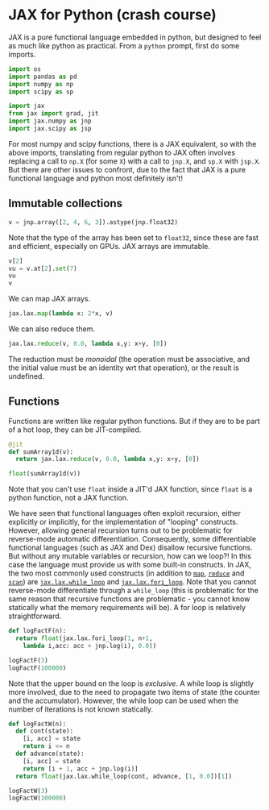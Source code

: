# JAX for Python (crash course)



JAX is a pure functional language embedded in python, but designed to feel as much like python as practical. From a `python` prompt, first do some imports.
```python
import os
import pandas as pd
import numpy as np
import scipy as sp

import jax
from jax import grad, jit
import jax.numpy as jnp
import jax.scipy as jsp
```
For most numpy and scipy functions, there is a JAX equivalent, so with the above imports, translating from regular python to JAX often involves replacing a call to `np.X` (for some `X`) with a call to `jnp.X`, and `sp.X` with `jsp.X`. But there are other issues to confront, due to the fact that JAX is a pure functional language and python most definitely isn't!

## Immutable collections

```python
v = jnp.array([2, 4, 6, 3]).astype(jnp.float32)
```
Note that the type of the array has been set to `float32`, since these are fast and efficient, especially on GPUs. JAX arrays are immutable.
```python
v[2]
vu = v.at[2].set(7)
vu
v
```
We can map JAX arrays.
```python
jax.lax.map(lambda x: 2*x, v)
```
We can also reduce them.
```python
jax.lax.reduce(v, 0.0, lambda x,y: x+y, [0])
```
The reduction must be *monoidal* (the operation must be associative, and the initial value must be an identity wrt that operation), or the result is undefined.

## Functions

Functions are written like regular python functions. But if they are to be part of a hot loop, they can be JIT-compiled.
```python
@jit
def sumArray1d(v):
  return jax.lax.reduce(v, 0.0, lambda x,y: x+y, [0])

float(sumArray1d(v))
```
Note that you can't use `float` inside a JIT'd JAX function, since `float` is a python function, not a JAX function.

We have seen that functional languages often exploit recursion, either explicitly or implicitly, for the implementation of "looping" constructs. However, allowing general recursion turns out to be problematic for reverse-mode automatic differentiation. Consequently, some differentiable functional languages (such as JAX and Dex) disallow recursive functions. But without any mutable variables or recursion, how can we loop?! In this case the language must provide us with some built-in constructs. In JAX, the two most commonly used constructs (in addition to [`map`](https://jax.readthedocs.io/en/latest/_autosummary/jax.lax.map.html), [`reduce`](https://jax.readthedocs.io/en/latest/_autosummary/jax.lax.reduce.html) and [`scan`](https://jax.readthedocs.io/en/latest/_autosummary/jax.lax.scan.html)) are [`jax.lax.while_loop`](https://jax.readthedocs.io/en/latest/_autosummary/jax.lax.while_loop.html) and [`jax.lax.fori_loop`](https://jax.readthedocs.io/en/latest/_autosummary/jax.lax.fori_loop.html). Note that you cannot reverse-mode differentiate through a `while_loop` (this is problematic for the same reason that recursive functions are problematic - you cannot know statically what the memory requirements will be). A for loop is relatively straightforward.

```python
def logFactF(n):
  return float(jax.lax.fori_loop(1, n+1,
    lambda i,acc: acc + jnp.log(i), 0.0))

logFactF(3)
logFactF(100000)
```
Note that the upper bound on the loop is *exclusive*. A while loop is slightly more involved, due to the need to propagate two items of state (the counter and the accumulator). However, the while loop can be used when the number of iterations is not known statically.
```python
def logFactW(n):
  def cont(state):
    [i, acc] = state
    return i <= n
  def advance(state):
    [i, acc] = state
    return [i + 1, acc + jnp.log(i)]
  return float(jax.lax.while_loop(cont, advance, [1, 0.0])[1])

logFactW(3)
logFactW(100000)
```
